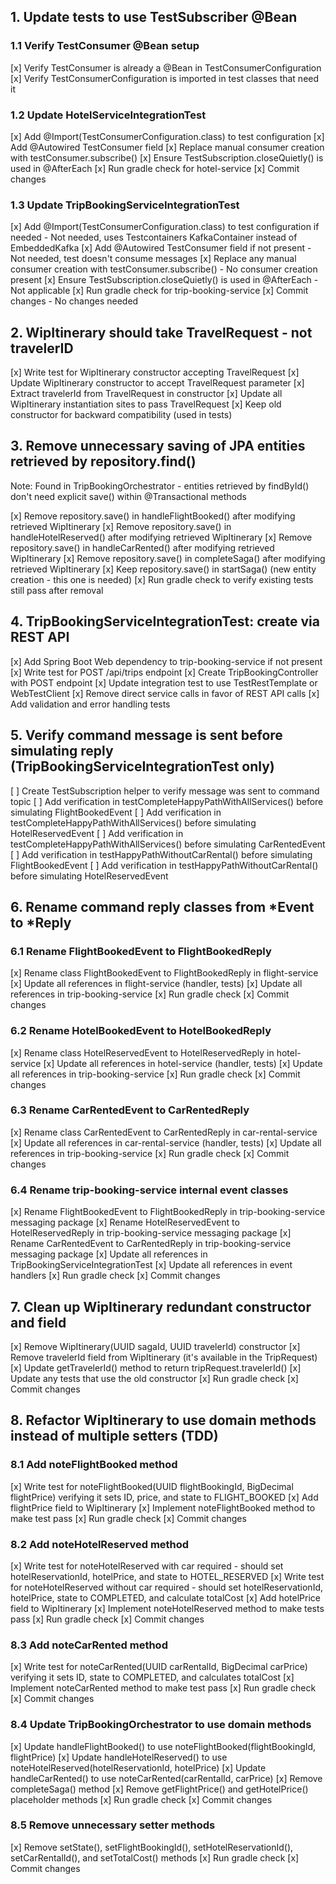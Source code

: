 
## 1. Update tests to use TestSubscriber @Bean

### 1.1 Verify TestConsumer @Bean setup
[x] Verify TestConsumer is already a @Bean in TestConsumerConfiguration
[x] Verify TestConsumerConfiguration is imported in test classes that need it

### 1.2 Update HotelServiceIntegrationTest
[x] Add @Import(TestConsumerConfiguration.class) to test configuration
[x] Add @Autowired TestConsumer field
[x] Replace manual consumer creation with testConsumer.subscribe()
[x] Ensure TestSubscription.closeQuietly() is used in @AfterEach
[x] Run gradle check for hotel-service
[x] Commit changes

### 1.3 Update TripBookingServiceIntegrationTest  
[x] Add @Import(TestConsumerConfiguration.class) to test configuration if needed - Not needed, uses Testcontainers KafkaContainer instead of EmbeddedKafka
[x] Add @Autowired TestConsumer field if not present - Not needed, test doesn't consume messages
[x] Replace any manual consumer creation with testConsumer.subscribe() - No consumer creation present
[x] Ensure TestSubscription.closeQuietly() is used in @AfterEach - Not applicable
[x] Run gradle check for trip-booking-service
[x] Commit changes - No changes needed

## 2. WipItinerary should take TravelRequest - not travelerID
[x] Write test for WipItinerary constructor accepting TravelRequest
[x] Update WipItinerary constructor to accept TravelRequest parameter
[x] Extract travelerId from TravelRequest in constructor
[x] Update all WipItinerary instantiation sites to pass TravelRequest
[x] Keep old constructor for backward compatibility (used in tests)

## 3. Remove unnecessary saving of JPA entities retrieved by repository.find()
Note: Found in TripBookingOrchestrator - entities retrieved by findById() don't need explicit save() within @Transactional methods

[x] Remove repository.save() in handleFlightBooked() after modifying retrieved WipItinerary
[x] Remove repository.save() in handleHotelReserved() after modifying retrieved WipItinerary
[x] Remove repository.save() in handleCarRented() after modifying retrieved WipItinerary
[x] Remove repository.save() in completeSaga() after modifying retrieved WipItinerary
[x] Keep repository.save() in startSaga() (new entity creation - this one is needed)
[x] Run gradle check to verify existing tests still pass after removal

## 4. TripBookingServiceIntegrationTest: create via REST API
[x] Add Spring Boot Web dependency to trip-booking-service if not present
[x] Write test for POST /api/trips endpoint
[x] Create TripBookingController with POST endpoint
[x] Update integration test to use TestRestTemplate or WebTestClient
[x] Remove direct service calls in favor of REST API calls
[x] Add validation and error handling tests

## 5. Verify command message is sent before simulating reply (TripBookingServiceIntegrationTest only)
[ ] Create TestSubscription helper to verify message was sent to command topic
[ ] Add verification in testCompleteHappyPathWithAllServices() before simulating FlightBookedEvent
[ ] Add verification in testCompleteHappyPathWithAllServices() before simulating HotelReservedEvent
[ ] Add verification in testCompleteHappyPathWithAllServices() before simulating CarRentedEvent
[ ] Add verification in testHappyPathWithoutCarRental() before simulating FlightBookedEvent
[ ] Add verification in testHappyPathWithoutCarRental() before simulating HotelReservedEvent

## 6. Rename command reply classes from *Event to *Reply

### 6.1 Rename FlightBookedEvent to FlightBookedReply
[x] Rename class FlightBookedEvent to FlightBookedReply in flight-service
[x] Update all references in flight-service (handler, tests)
[x] Update all references in trip-booking-service
[x] Run gradle check
[x] Commit changes

### 6.2 Rename HotelBookedEvent to HotelBookedReply  
[x] Rename class HotelReservedEvent to HotelReservedReply in hotel-service
[x] Update all references in hotel-service (handler, tests)
[x] Update all references in trip-booking-service
[x] Run gradle check
[x] Commit changes

### 6.3 Rename CarRentedEvent to CarRentedReply
[x] Rename class CarRentedEvent to CarRentedReply in car-rental-service
[x] Update all references in car-rental-service (handler, tests)
[x] Update all references in trip-booking-service
[x] Run gradle check
[x] Commit changes

### 6.4 Rename trip-booking-service internal event classes
[x] Rename FlightBookedEvent to FlightBookedReply in trip-booking-service messaging package
[x] Rename HotelReservedEvent to HotelReservedReply in trip-booking-service messaging package
[x] Rename CarRentedEvent to CarRentedReply in trip-booking-service messaging package
[x] Update all references in TripBookingServiceIntegrationTest
[x] Update all references in event handlers
[x] Run gradle check
[x] Commit changes

## 7. Clean up WipItinerary redundant constructor and field
[x] Remove WipItinerary(UUID sagaId, UUID travelerId) constructor
[x] Remove travelerId field from WipItinerary (it's available in the TripRequest)
[x] Update getTravelerId() method to return tripRequest.travelerId()
[x] Update any tests that use the old constructor
[x] Run gradle check
[x] Commit changes

## 8. Refactor WipItinerary to use domain methods instead of multiple setters (TDD)

### 8.1 Add noteFlightBooked method
[x] Write test for noteFlightBooked(UUID flightBookingId, BigDecimal flightPrice) verifying it sets ID, price, and state to FLIGHT_BOOKED
[x] Add flightPrice field to WipItinerary
[x] Implement noteFlightBooked method to make test pass
[x] Run gradle check
[x] Commit changes

### 8.2 Add noteHotelReserved method  
[x] Write test for noteHotelReserved with car required - should set hotelReservationId, hotelPrice, and state to HOTEL_RESERVED
[x] Write test for noteHotelReserved without car required - should set hotelReservationId, hotelPrice, state to COMPLETED, and calculate totalCost
[x] Add hotelPrice field to WipItinerary
[x] Implement noteHotelReserved method to make tests pass
[x] Run gradle check
[x] Commit changes

### 8.3 Add noteCarRented method
[x] Write test for noteCarRented(UUID carRentalId, BigDecimal carPrice) verifying it sets ID, state to COMPLETED, and calculates totalCost
[x] Implement noteCarRented method to make test pass
[x] Run gradle check
[x] Commit changes

### 8.4 Update TripBookingOrchestrator to use domain methods
[x] Update handleFlightBooked() to use noteFlightBooked(flightBookingId, flightPrice)
[x] Update handleHotelReserved() to use noteHotelReserved(hotelReservationId, hotelPrice)
[x] Update handleCarRented() to use noteCarRented(carRentalId, carPrice)
[x] Remove completeSaga() method
[x] Remove getFlightPrice() and getHotelPrice() placeholder methods
[x] Run gradle check
[x] Commit changes

### 8.5 Remove unnecessary setter methods
[x] Remove setState(), setFlightBookingId(), setHotelReservationId(), setCarRentalId(), and setTotalCost() methods
[x] Run gradle check
[x] Commit changes
